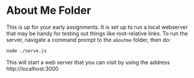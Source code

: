 # About Me Folder

This is up for your early assignments. It is set up to run a local
webserver that may be handy for testing out things like root-relative
links. To run the server, navigate a command prompt to the `aboutme`
folder, then do:

```bash
node ./serve.js
```

This will start a web server that you can visit by using the address
http://localhost:3000
